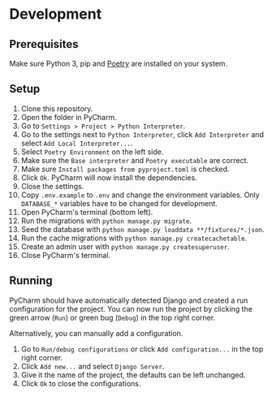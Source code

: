 # Development
## Prerequisites
Make sure Python 3, pip and [Poetry](https://python-poetry.org) are installed on your system.

## Setup
1. Clone this repository.
2. Open the folder in PyCharm.
3. Go to `Settings > Project > Python Interpreter`.
4. Go to the settings next to `Python Interpreter`, click `Add Interpreter` and select `Add Local Interpreter...`.
5. Select `Poetry Environment` on the left side.
6. Make sure the `Base interpreter` and `Poetry executable` are correct.
7. Make sure `Install packages from pyproject.toml` is checked.
8. Click `Ok`. PyCharm will now install the dependencies.
9. Close the settings.
10. Copy `.env.example` to `.env` and change the environment variables. Only `DATABASE_*` variables have to be changed for development.
11. Open PyCharm's terminal (bottom left).
12. Run the migrations with `python manage.py migrate`.
13. Seed the database with `python manage.py loaddata **/fixtures/*.json`.
14. Run the cache migrations with `python manage.py createcachetable`.
15. Create an admin user with `python manage.py createsuperuser`.
16. Close PyCharm's terminal.

## Running
PyCharm should have automatically detected Django and created a run configuration for the project.
You can now run the project by clicking the green arrow (`Run`) or green bug (`Debug`) in the top right corner.

Alternatively, you can manually add a configuration.
1. Go to `Run/debug configurations` or click `Add configuration...` in the top right corner.
2. Click `Add new...` and select `Django Server`.
3. Give it the name of the project, the defaults can be left unchanged.
4. Click `Ok` to close the configurations.
